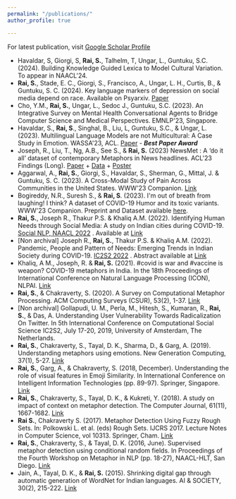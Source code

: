 ```yaml
---
permalink: "/publications/"
author_profile: true

---
```


For latest publication, visit [Google Scholar Profile](https://scholar.google.com/citations?hl=en&user=C-gi0v8AAAAJ&view_op=list_works&sortby=pubdate)


* Havaldar, S, Giorgi, S, **Rai, S.**, Talhelm, T, Ungar, L., Guntuku, S.C. (2024). Building Knowledge Guided Lexica to Model Cultural Variation. To appear in NAACL'24.
* **Rai, S.**, Stade, E. C., Giorgi, S., Francisco, A., Ungar, L. H., Curtis, B., & Guntuku, S. C. (2024). Key language markers of depression on social media depend on race.  Available on Psyarxiv. <a href = "https://www.pnas.org/doi/10.1073/pnas.2319837121"> Paper</a>
* Cho, Y.M., **Rai, S.**, Ungar, L., Sedoc J., Guntuku, S.C. (2023). An Integrative Survey on Mental Health Conversational Agents to Bridge Computer Science and Medical Perspectives. EMNLP'23, Singapore. 
* Havaldar, S., **Rai, S**.,  Singhal, B., Liu, L, Guntuku, S.C., & Ungar, L. (2023). Multilingual Language Models are not Multicultural: A Case Study in Emotion.  WASSA'23, ACL.   <a href = "https://aclanthology.org/2023.wassa-1.19/"> Paper</a> - ***Best Paper Award***
* Joseph, R., Liu, T., Ng, A.B., See S., & **Rai, S.** (2023) NewsMet : A ‘do it all’ dataset of contemporary Metaphors in News headlines.  ACL'23 Findings (Long). <a href = "https://aclanthology.org/2023.findings-acl.641/"> Paper</a> + <a href = "https://github.com/AxleBlaze3/NewsMet_Metaphor_Dataset"> Data</a> +  <a href="{{ site.baseurl }}/_pages/newsmet_poster/" target="_blank" > Poster</a> 
* Aggarwal, A., **Rai, S.**, Giorgi, S., Havaldar, S., Sherman, G., Mittal, J. & Guntuku, S. C. (2023). A Cross-Modal Study of Pain Across Communities in the United States.  WWW'23 Companion. [Link](https://doi.org/10.1145/3543873.3587642)
*  Bogireddy, N.R., Suresh S., & **Rai, S**. (2023). I'm out of breath from laughing! I think?  A dataset of COVID-19 Humor and its toxic variants. WWW'23 Companion. Preprint and Dataset available  <a href="https://github.com/smritae01/Covid19_Humor" target="_blank">here</a>. 
*  **Rai, S.**, Joseph R., Thakur P.S. & Khaliq A.M. (2022). Identifying Human Needs through Social Media: A study on Indian cities during COVID-19. <a href="https://sites.google.com/view/socialnlp2022/" target="_blank">Social NLP,  NAACL 2022</a> . Available at <a href="https://aclanthology.org/2022.socialnlp-1.6/" target="_blank">Link</a> 
*  [Non archival] Joseph R., **Rai, S.**,  Thakur P.S. & Khaliq A.M. (2022). Pandemic, People and Pattern of Needs: Emerging Trends in Indian Society during COVID-19.  <a href="https://boothuchicagocaai.wixsite.com/website-2" target="_blank">IC2S2 2022</a> . Abstract available at <a href="https://www.researchgate.net/publication/360726177_Pandemic_People_and_Pattern_of_Needs_Emerging_Trends_in_Indian_Society_during_COVID-19" target="_blank">Link</a> 
* Khaliq, A M., Joseph, R. & **Rai, S.** (2021). #covid is war and #vaccine is weapon? COVID-19 metaphors in India. In the 18th Proceedings of International Conference on Natural Language Processing (ICON), NLPAI.  <a href="https://aclanthology.org/2021.icon-main.52/" target="_blank">Link</a> 
* **Rai, S.**, & Chakraverty, S. (2020). A Survey on Computational Metaphor Processing. ACM Computing Surveys (CSUR), 53(2), 1-37. <a href="https://doi.org/10.1145/3373265" target="_blank">Link</a>
* [Non archival] Gollapudi, U. M., Perla, M., Hitesh, S., Kumaran, R., **Rai, S.**, & Das, A. Understanding User Vulnerability Towards Radicalization On Twitter. In 5th International Conference on Computational Social Science IC2S2, July 17-20, 2019, University of Amsterdam, The Netherlands. 
* **Rai, S.**, Chakraverty, S., Tayal, D. K., Sharma, D., & Garg, A. (2019). Understanding metaphors using emotions. New Generation Computing, 37(1), 5-27.  <a href="http://doi.org/10.1007/s00354-018-0045-3" target="_blank">Link</a>
* **Rai, S.**, Garg, A., & Chakraverty, S. (2018, December). Understanding the role of visual features in Emoji Similarity. In International Conference on Intelligent Information Technologies (pp. 89-97). Springer, Singapore.  <a href="http://doi.org/10.1007/978-981-13-3582-2_7" target="_blank">Link</a>
* **Rai, S.**, Chakraverty, S., Tayal, D. K., & Kukreti, Y. (2018). A study on impact of context on metaphor detection. The Computer Journal, 61(11), 1667-1682.  <a href="https://doi.org/10.1093/comjnl/bxy032" target="_blank">Link</a>
* **Rai S.**, Chakraverty S. (2017). Metaphor Detection Using Fuzzy Rough Sets. In: Polkowski L. et al. (eds) Rough Sets. IJCRS 2017. Lecture Notes in Computer Science, vol 10313. Springer, Cham.  <a href="https://doi.org/10.1007/978-3-319-60837-2_23" target="_blank">Link</a>
* **Rai, S.**, Chakraverty, S., & Tayal, D. K. (2016, June). Supervised metaphor detection using conditional random fields. In Proceedings of the Fourth Workshop on Metaphor in NLP (pp. 18-27), NAACL-HLT, San Diego.  <a href="https://www.aclweb.org/anthology/W16-1103.pdf" target="_blank">Link</a>
* Jain, A., Tayal, D. K., & **Rai, S.** (2015). Shrinking digital gap through automatic generation of WordNet for Indian languages. AI & SOCIETY, 30(2), 215-222.  <a href="https://doi.org/10.1007/s00146-014-0548-5" target="_blank">Link</a>
